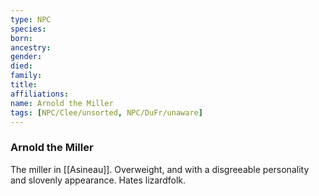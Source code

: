 ```yaml
---
type: NPC
species:
born:
ancestry:
gender:
died:
family:
title:
affiliations:
name: Arnold the Miller
tags: [NPC/Clee/unsorted, NPC/DuFr/unaware]
---
```

### Arnold the Miller

The miller in [[Asineau]]. Overweight, and with a disgreeable personality and slovenly appearance. Hates lizardfolk.